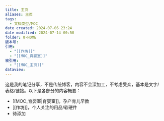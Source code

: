 ```yaml
---
title: 主页
aliases: 主页
tags:
  - 文档类型/MOC
date created: 2024-07-06 23:24
date modified: 2024-07-14 00:50
folder: 0-HOME
版本号: 
引用:
  - "[[作坊]]"
  - "[[MOC_育婴室]]"
被引用:
  - "[[MOC_主页]]"
dataview: 
---
```


这是我的笔记分享，不是传统博客，内容不会深加工，不考虑受众，基本是文字/表格/链接。以下是各部分的内容概要：
- [[MOC_育婴室|育婴室]]，孕产育儿早教
- [[作坊]]，个人关注的用品/软硬件
- 待添加